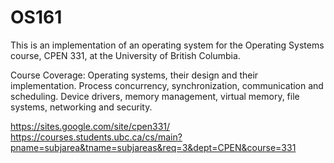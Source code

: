 # OS161

This is an implementation of an operating system for the Operating Systems course, CPEN 331, at the University of British Columbia.

Course Coverage: 
Operating systems, their design and their implementation. Process concurrency, synchronization, communication and scheduling. Device drivers, memory management, virtual memory, file systems, networking and security.

https://sites.google.com/site/cpen331/
https://courses.students.ubc.ca/cs/main?pname=subjarea&tname=subjareas&req=3&dept=CPEN&course=331
